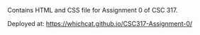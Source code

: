 Contains HTML and CSS file for Assignment 0 of CSC 317.

Deployed at: https://whichcat.github.io/CSC317-Assignment-0/
